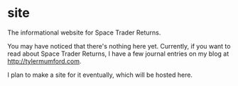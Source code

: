# site
The informational website for Space Trader Returns.

You may have noticed that there's nothing here yet. Currently, if you want to read about Space Trader Returns, I have a few journal entries on my blog at http://tylermumford.com.

I plan to make a site for it eventually, which will be hosted here.
